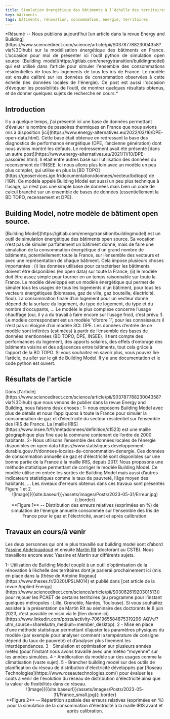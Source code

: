 ```yaml
---
title: Simulation énergétique des bâtiments à l’échelle des territoires, un outil open source calibré à l’échelle de la France.
key: bâtiments
tags: bâtiments, rénovation, consommation, énergie, territoires.
---
```


<span class="summary" style="display:block; text-align: justify">
*Résumé -- Nous publions aujourd’hui [un article dans la revue Energy and Building](https://www.sciencedirect.com/science/article/pii/S0378778823004358?via%3Dihub) sur la modélisation énergétique des bâtiments en France. L’occasion pour moi de présenter ici l’outil python de simulation open source [Building model](https://gitlab.com/energytransition/buildingmodel) qui est utilisé dans l’article pour simuler l'ensemble des consommations résidentielles de tous les logements de tous les iris de France. Le modèle est ensuite calibré sur les données de consommation observées à cette échelle (les données locales de l'énergie). Ce post est aussi l'occasion d’évoquer les possibilités de l’outil, de montrer quelques résultats obtenus, et de donner quelques sujets de recherche en cours.*
</span>
<!--more-->


## Introduction
<span class="mytext">
Il y a quelque temps, j'ai présenté ici une base de données permettant d’évaluer le nombre de passoires thermiques en France que nous avions mis à disposition [ici](https://www.energy-alternatives.eu/2022/03/16/DPE-open-data.html). Cette base était obtenue en redressant la base des diagnostics de performance énergétique (DPE, l’ancienne génération) dont nous avions montré les défauts. Le redressement avait été présenté [dans un autre post](https://www.energy-alternatives.eu/2021/11/10/DPE-passoires.html). Il était entre autres basé sur l’utilisation des données du recensement de l’INSEE. Ici nous allons plus loin avec un modèle un peu plus complet, qui utilise en plus la [BD TOPO](https://geoservices.ign.fr/documentation/donnees/vecteur/bdtopo) de l’IGN. Ce modèle appelé Building Model est aussi un peu plus technique à l’usage, ça n’est pas une simple base de données mais bien un code de calcul branché sur un ensemble de bases de données (essentiellement la BD TOPO, recensement et DPE).
</span>

## Building Model, notre modèle de bâtiment open source.
<span class="mytext">
[Building Model](https://gitlab.com/energytransition/buildingmodel) est un outil de simulation énergétique des bâtiments open source. Sa vocation n’est pas de simuler parfaitement un bâtiment donné, mais de faire une simulation de la consommation énergétique d’un grand nombre de bâtiments, potentiellement toute la France, sur l’ensemble des vecteurs et avec une représentation de chaque bâtiment. Cela impose plusieurs choses importantes : (i) les données utilisées pour caractériser les bâtiments doivent être disponibles (en open data) sur toute la France, (ii) le modèle doit être assez simple pour tourner en un temps raisonnable sur toute la France.
</span>


<span class="mytext">
Le modèle développé est un modèle énergétique qui permet de simuler tous les usages de tous les logements d’un bâtiment, pour tous les vecteurs énergétiques (biomasse, gaz de ville, gaz bouteille, électricité, fioul). La consommation finale d’un logement pour un vecteur donné dépend de la surface du logement, du type de logement, du type et du nombre d’occupants, …  Le modèle le plus complexe concerne l’usage chauffage (oui, il y a du travail à faire encore sur l’usage froid, c’est prévu !). Le modèle correspondant est un modèle “d’ordre 1”, pour les connaisseurs il n’est pas si éloigné d’un modèle 3CL DPE. Les données d’entrée de ce modèle sont inférées (estimées) à partir de l’ensemble des bases de données mentionnées (BD TOPO, DPE, INSEE). Il tient compte des performances du logement, des apports solaires, des effets d’ombrage des bâtiments voisins et des adjacences entre bâtiments, tout cela grâce à l’apport de la BD TOPO. Si vous souhaitez en savoir plus, vous pouvez lire l’article, ou aller sur le git de Building Model. Il y a une documentation et le code python est ouvert.
</span>

## Résultats de l'article

<span class="mytext">
Dans [l'article](https://www.sciencedirect.com/science/article/pii/S0378778823004358?via%3Dihub) que nous venons de publier dans la revue Energy and Building, nous faisons deux choses :
</span>
<span class="mytext">
1- nous exposons Building Model avec plus de détails et nous l’appliquons à toute la France pour simuler la consommation de gaz et d’électricité du secteur résidentiel sur l’ensemble des IRIS de France. La [maille IRIS](https://www.insee.fr/fr/metadonnees/definition/c1523) est une maille géographique plus fine que la commune contenant de l’ordre de 2000 habitants.
</span>
<span class="mytext">
 2- Nous utilisons l’ensemble des données locales de l’énergie disponibles en open data https://www.statistiques.developpement-durable.gouv.fr/donnees-locales-de-consommation-denergie.   Ces données de consommation annuelle de gaz et d’électricité sont disponibles sur une bonne partie de la France à la maille IRIS, depuis 2017. Nous proposons une méthode statistique permettant de corriger le modèle Building Model.  Ce modèle utilise en entrée les sorties de Building Model mais aussi d’autres indicateurs statistiques comme le taux de pauvreté, l’âge moyen des habitants, …
</span>

<span class="mytext">
Les niveaux d'erreurs obtenus dans ces travaux sont présentés Figure 1 et 2.</span>
<span class="text" id="Figure9a" style="display:block;text-align:center">
![Image]({{site.baseurl}}/assets/images/Posts/2023-05-31/Erreur.jpg){:.border}
</span>

<span class="legendtext" id="CAPFigure9a" style="display:block;text-align:center">
**Figure 1** --   Distribution des erreurs relatives (exprimées en %) de simulation de l'énergie annuelle consommée sur l'ensemble des Iris de France pour le gaz et l'électricité, avant et après calibration.
</span>



## Travaux en cours/à venir
Les deux personnes qui ont le plus travaillé sur building model sont d’abord [Yassine Abdelouadoud](https://www.linkedin.com/in/yassine-abdelouadoud-a4b4831b9/) et ensuite [Martin Rit](https://www.linkedin.com/in/martin-rit/) (doctorant au CSTB). Nous travaillons encore avec Yassine et Martin sur différents sujets.

<span class="mytext">
1- Utilisation de Building Model couplé à un outil d’optimisation de la rénovation à l’échelle des territoires dont je parlerai prochainement ici (mis en place dans la [thèse de Antoine Rogeau](https://www.theses.fr/2020UPSLM014) et publié dans [cet article de la revue Applied Energy](https://www.sciencedirect.com/science/article/pii/S0306261920301513)) pour rejouer les PCAET de certains territoires (au programme pour l’instant quelques métropoles : Lille, Grenoble, Nantes, Toulouse). Si vous souhaitez assister à la présentation de Martin Rit au séminaire des doctorants le 8 juin 2023, c’est possible en visio via le [lien donné ici](https://www.linkedin.com/posts/activity-7061965584875319296-AQVv/?utm_source=share&utm_medium=member_desktop).
</span>

<span class="mytext">
2 - Mise en place d’une méthode statistique permettant d’ajuster les paramètres physiques du modèle (par exemple pour analyser comment la température de consigne dépend du taux de pauvreté) et d’analyser plus finement les interdépendances.  
</span>

<span class="mytext">
3 - Simulation et optimisation sur plusieurs années météo (pour l’instant nous avons travaillé avec une météo “moyenne” sur les années simulées.  
</span>

<span class="mytext">
4 - Amélioration du modèle sur des usages comme la climatisation (vaste sujet).
</span>

<span class="mytext">
5 - Brancher building model sur des outils de planification du réseau de distribution d'électricité développés par [Roseau Technologies](https://www.roseautechnologies.com/) pour évaluer les coûts à venir de l'évolution du réseau de distribution d'électricité ainsi que la valeur de flexibilités dans ce réseau.  
</span>


<span class="text" id="Figure9a" style="display:block;text-align:center">
![Image]({{site.baseurl}}/assets/images/Posts/2023-05-31/France_small.jpg){:.border}
</span>

<span class="legendtext" id="CAPFigure9a" style="display:block;text-align:center">
**Figure 2** --   Répartition spatiale des erreurs relatives (exprimées en %) pour la simulation de la consommation d'électricité à la maille IRIS avant et après calibration.
</span>
